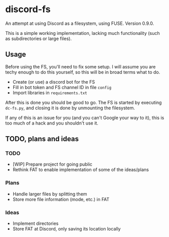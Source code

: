# discord-fs
An attempt at using Discord as a filesystem, using FUSE.
Version 0.9.0.

This is a simple working implementation, lacking much functionality (such as subdirectories or large files).

## Usage
Before using the FS, you'll need to fix some setup.
I will assume you are techy enough to do this yourself, so this will be in broad terms what to do.
- Create (or use) a discord bot for the FS
- Fill in bot token and FS channel ID in file `config`
- Import libraries in `requirements.txt`

After this is done you should be good to go.
The FS is started by executing `dc-fs.py`, and closing it is done by unmounting the filesystem.

If any of this is an issue for you (and you can't Google your way to it), this is too much of a hack and you shouldn't use it.

## TODO, plans and ideas
### TODO
- [WIP] Prepare project for going public
- Rethink FAT to enable implementation of some of the ideas/plans

### Plans
- Handle larger files by splitting them
- Store more file information (mode, etc.) in FAT

### Ideas
- Implement directories
- Store FAT at Discord, only saving its location locally
